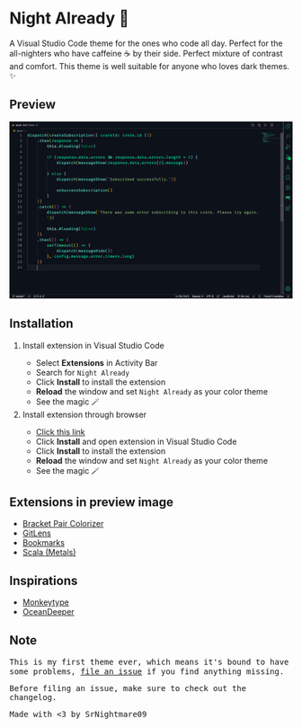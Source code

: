 # Night Already 🌙
A Visual Studio Code theme for the ones who code all day. Perfect for the all-nighters who have caffeine ☕️ by their side. Perfect mixture of contrast and comfort. This theme is well suitable for anyone who loves dark themes. ✨

## Preview
<img src = "https://github.com/SrNightmare09/night-already/blob/master/preview.png?raw=true">

## Installation
<ol>
<li>Install extension in Visual Studio Code</li>
<ul>
  <li>Select <b>Extensions</b> in Activity Bar</li>
  <li>Search for <code>Night Already</code></li>
  <li>Click <b>Install</b> to install the extension</li>
  <li><b>Reload</b> the window and set <code>Night Already</code> as your color theme</li>
  <li>See the magic 🪄</li>
</ul>
<li>Install extension through browser</li>
<ul>
<li><a href = "https://marketplace.visualstudio.com/items?itemName=SrNightmare09.night-already&ssr=false#overview">Click this link</a></li>
  <li>Click <b>Install</b> and open extension in Visual Studio Code</li>
  <li>Click <b>Install</b> to install the extension</li>
  <li><b>Reload</b> the window and set <code>Night Already</code> as your color theme</li>
  <li>See the magic 🪄</li>
</ul>
</ol>

## Extensions in preview image
<ul>
  <li><a href = "https://marketplace.visualstudio.com/items?itemName=CoenraadS.bracket-pair-colorizer">Bracket Pair Colorizer</a></li>
  <li><a href = "https://marketplace.visualstudio.com/items?itemName=eamodio.gitlens">GitLens</a></li>
  <li><a href = "https://marketplace.visualstudio.com/items?itemName=alefragnani.Bookmarks">Bookmarks</a></li>
  <li><a href = "https://marketplace.visualstudio.com/items?itemName=scalameta.metals">Scala (Metals)</a></li>
</ul>

## Inspirations
<ul>
  <li><a href = "https://monkeytype.com/">Monkeytype</a></li>
  <li><a href = "https://marketplace.visualstudio.com/items?itemName=pierrenel.theme-oceandeeper">OceanDeeper</a></li>
</ul>

## Note
<samp>
This is my first theme ever, which means it's bound to have some problems, <a href = "https://github.com/SrNightmare09/night-already/issues">file an issue</a> if you find anything missing.

Before filing an issue, make sure to check out the changelog.
</samp>

Made with <3 by SrNightmare09